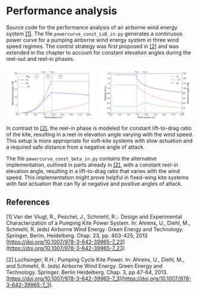# Performance analysis

Source code for the performance analysis of an airborne wind energy system [[1]](#References). The file `powercurve_const_LoD_in.py` generates a continuous power curve for a pumping airborne wind energy system in three wind speed regimes. The control strategy was first proposed in [[2]](#References) and was extended in the chapter to account for constant elevation angles during the reel-out and reel-in phases.

<img src="./powercurve_const_LoD_in.svg" width=49%></img>
<img src="./operations_const_LoD_in.svg" width=49%></img>

In contrast to [[2]](#References), the reel-in phase is modeled for constant lift-to-drag ratio of the kite, resulting in a reel-in elevation angle varying with the wind speed. This setup is more appropriate for soft-kite systems with slow actuation and a required safe distance from a negative angle of attack.

The file `powercurve_const_beta_in.py` contains the alternative implementation, outlined in parts already in [[2]](#References), with a constant reel-in elevation angle, resulting in a lift-to-drag ratio that varies with the wind speed. This implementation might prove helpful in fixed-wing kite systems with fast actuation that can fly at negative and positive angles of attack.

## References

[1] Van der Vlugt, R., Peschel, J., Schmehl, R.:. Design and Experimental
Characterization of a Pumping Kite Power System. In: Ahrens, U., Diehl, M.,
Schmehl, R. (eds) Airborne Wind Energy. Green Energy and Technology. Springer,
Berlin, Heidelberg. Chap. 23, pp. 403-425, 2013 [https://doi.org/10.1007/978-3-642-39965-7_23](https://doi.org/10.1007/978-3-642-39965-7_23)

[2] Luchsinger, R.H.: Pumping Cycle Kite Power. In: Ahrens, U., Diehl, M., and Schmehl, R. (eds) Airborne Wind Energy. Green Energy and Technology. Springer, Berlin Heidelberg. Chap. 3, pp 47-64, 2013. [https://doi.org/10.1007/978-3-642-39965-7_3](https://doi.org/10.1007/978-3-642-39965-7_3).
